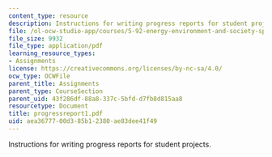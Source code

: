 ```yaml
---
content_type: resource
description: Instructions for writing progress reports for student projects.
file: /ol-ocw-studio-app/courses/5-92-energy-environment-and-society-spring-2007/aea3677700d385b12380ae83dee41f49_progressreport1.pdf
file_size: 9932
file_type: application/pdf
learning_resource_types:
- Assignments
license: https://creativecommons.org/licenses/by-nc-sa/4.0/
ocw_type: OCWFile
parent_title: Assignments
parent_type: CourseSection
parent_uid: 43f286df-88a8-337c-5bfd-d7fb8d815aa8
resourcetype: Document
title: progressreport1.pdf
uid: aea36777-00d3-85b1-2380-ae83dee41f49
---
```

Instructions for writing progress reports for student projects.